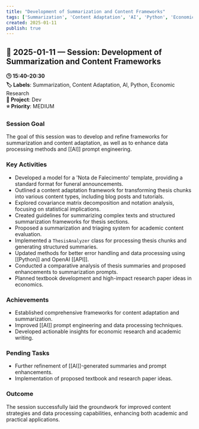 ```yaml
---
title: "Development of Summarization and Content Frameworks"
tags: ['Summarization', 'Content Adaptation', 'AI', 'Python', 'Economic Research']
created: 2025-01-11
publish: true
---
```


## 📅 2025-01-11 — Session: Development of Summarization and Content Frameworks

**🕒 15:40–20:30**  
**🏷️ Labels**: Summarization, Content Adaptation, AI, Python, Economic Research  
**📂 Project**: Dev  
**⭐ Priority**: MEDIUM  


### Session Goal
The goal of this session was to develop and refine frameworks for summarization and content adaptation, as well as to enhance data processing methods and [[AI]] prompt engineering.

### Key Activities
- Developed a model for a 'Nota de Falecimento' template, providing a standard format for funeral announcements.
- Outlined a content adaptation framework for transforming thesis chunks into various content types, including blog posts and tutorials.
- Explored covariance matrix decomposition and notation analysis, focusing on statistical implications.
- Created guidelines for summarizing complex texts and structured summarization frameworks for thesis sections.
- Proposed a summarization and triaging system for academic content evaluation.
- Implemented a `ThesisAnalyzer` class for processing thesis chunks and generating structured summaries.
- Updated methods for better error handling and data processing using [[Python]] and OpenAI [[API]].
- Conducted a comparative analysis of thesis summaries and proposed enhancements to summarization prompts.
- Planned textbook development and high-impact research paper ideas in economics.

### Achievements
- Established comprehensive frameworks for content adaptation and summarization.
- Improved [[AI]] prompt engineering and data processing techniques.
- Developed actionable insights for economic research and academic writing.

### Pending Tasks
- Further refinement of [[AI]]-generated summaries and prompt enhancements.
- Implementation of proposed textbook and research paper ideas.

### Outcome
The session successfully laid the groundwork for improved content strategies and data processing capabilities, enhancing both academic and practical applications.
